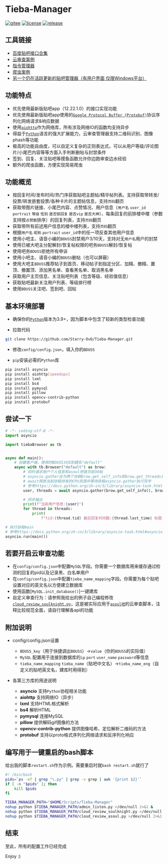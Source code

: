 # Tieba-Manager

[![gitee](https://badgen.net/badge/mirror/gitee/red)](https://gitee.com/Starry-OvO/Tieba-Manager)
[![license](https://badgen.net/github/license/Starry-OvO/Tieba-Manager?icon=github)](https://github.com/Starry-OvO/Tieba-Manager/blob/main/LICENSE)
[![release](https://badgen.net/github/release/Starry-OvO/Tieba-Manager?icon=github)](https://github.com/Starry-OvO/Tieba-Manager/releases)

## 工具链接

+ [百度贴吧接口合集](https://github.com/Starry-OvO/Tieba-Manager/blob/main/tiebaBrowser/_api.py)
+ [云审查案例](https://github.com/Starry-OvO/Tieba-Manager/blob/main/cloud_review_asoul.py)
+ [指令管理器](https://github.com/Starry-OvO/Tieba-Manager/blob/main/admin_listen.py)
+ [爬虫案例](https://github.com/Starry-OvO/Tieba-Manager/blob/main/data_spider.py)
+ [另一个仍在活跃更新的贴吧管理器（有用户界面 仅限Windows平台）](https://github.com/dog194/TiebaManager)

## 功能特点

+ 优先使用最新版贴吧app（12.22.1.0）的接口实现功能
+ 优先使用最新版贴吧app使用的[`Google Protocol Buffer (Protobuf)`](https://developers.google.cn/protocol-buffers)协议序列化网络请求&响应数据
+ 使用[`aiohttp`](https://github.com/aio-libs/aiohttp)作为网络库，所有涉及网络IO的函数均支持异步
+ 得益于[`Python`](https://www.python.org/downloads)语言的强大扩展能力，云审查管理器支持二维码识别、图像phash等功能
+ 极高的功能自由度，可以自定义复杂的正则表达式，可以从用户等级/评论图片/小尾巴内容等等方面入手判断删帖与封禁条件
+ 签到、回复、关注贴吧等摸鱼函数允许你边跑审查边水经验
+ 额外的爬虫函数，方便实现简易爬虫

## 功能概览

+ 按回复时间/发布时间/热门序获取贴吧主题帖/精华帖列表。支持获取带转发/投票/转发嵌套投票/各种卡片的主题帖信息，支持`页码`翻页
+ 获取带图片链接、小尾巴内容、点赞情况、用户信息（`用户名` `user_id` `portrait` `等级` `性别` `是否锁回复` `是否vip` `是否大神`）、每条回复的前排楼中楼（参数支持按`点赞数`排序）的回复列表，支持`页码`翻页
+ 获取带所有前述用户信息的楼中楼列表，支持`页码`翻页
+ 根据`用户名` `昵称` `portrait` `user_id`中的任一项反查其他用户信息
+ 使用小吧主、语音小编的`BDUSS`封禁用户3/10天，支持对无`用户名`用户的封禁
+ 使用已被大吧主分配解封/恢复帖权限的吧务`BDUSS`解封/恢复帖
+ 使用吧务`BDUSS`拒绝所有申诉
+ 使用小吧主、语音小编的`BDUSS`删帖（也可以屏蔽）
+ 使用大吧主`BDUSS`推荐帖子到首页、移动帖子到指定分区、加精、撤精、置顶、撤置顶、添加黑名单、查看黑名单、取消黑名单
+ 获取用户主页信息、关注贴吧列表（包含等级、经验值信息）
+ 获取贴吧最新关注用户列表、等级排行榜
+ 使用`BDUSS`关注吧、签到吧、回帖

## 基本环境部署

+ 确保你的[`Python`](https://www.python.org/downloads/)版本为3.9+，因为脚本中包含了较新的类型检查功能

+ 拉取代码

```bash
git clone https://github.com/Starry-OvO/Tieba-Manager.git
```

+ 修改`config/config.json`，填入你的`BDUSS`

+ `pip`安装必需的`Python`库

```bash
pip install asyncio
pip install aiohttp[speedups]
pip install lxml
pip install bs4
pip install pymysql
pip install pillow
pip install opencv-contrib-python
pip install protobuf
```

## 尝试一下

```python
# -*- coding:utf-8 -*-
import asyncio

import tiebaBrowser as tb


async def main():
    # 创建客户端，使用的BDUSS对应到键名"default"
    async with tb.Browser("default") as brow:
        # 同时请求用户个人信息和asoul吧首页前30帖
        # asyncio.gather会为两个协程brow.get_self_info和brow.get_threads自动创建任务然后“合并”为一个协程
        # await释放当前协程持有的CPU资源并等待协程asyncio.gather执行完毕
        # 参考https://docs.python.org/zh-cn/3/library/asyncio-task.html#asyncio.gather
        user, threads = await asyncio.gather(brow.get_self_info(), brow.get_threads('asoul'))

        # 同步输出
        print(f"当前用户信息:{user}")
        for thread in threads:
            print(
                f"tid:{thread.tid} 最后回复时间戳:{thread.last_time} 标题:{thread.title}")

# 执行协程main
# 参考https://docs.python.org/zh-cn/3/library/asyncio-task.html#asyncio.run
asyncio.run(main())
```

## 若要开启云审查功能

+ 在`config/config.json`中配置`MySQL`字段。你需要一个数据库用来缓存通过检测的回复的pid以及记录黑、白名单用户
+ 在`config/config.json`中配置`tieba_name_mapping`字段。你需要为每个贴吧设置对应的英文名以方便建立数据库
+ 使用函数[`MySQL.init_database()`]一键建库
+ 自定义审查行为：请参照我给出的例子自己编程修改[`cloud_review_soulknight.py`](https://github.com/Starry-OvO/Tieba-Manager/blob/main/cloud_review_asoul.py)，这是被实际应用于[`asoul吧`](https://tieba.baidu.com/f?ie=utf-8&kw=asoul)的云审查脚本，注释比较规范全面，请自行理解各api的功能

## 附加说明

+ config/config.json设置

  + `BDUSS_key`（用于快捷调出`BDUSS`）->`value`（你的`BDUSS`的实际值）
  + `MySQL` 配置用于连接到数据库的`ip` `port` `user_name` `password`等信息
  + `tieba_name_mapping` `tieba_name`（贴吧中文名）->`tieba_name_eng`（自定义的贴吧英文名，建库时用得到）

+ 各第三方库的用途说明

  + **asyncio** 支持`Python`协程相关功能
  + **aiohttp** 支持网络IO（异步）
  + **lxml** 支持HTML格式解析
  + **bs4** 解析HTML
  + **pymysql** 连接MySQL
  + **pillow** 提供解码gif图像的方法
  + **opencv-contrib-python** 提供图像哈希、定位解析二维码的方法
  + **protobuf** 支持以proto格式序列化网络请求和反序列化响应

## 编写用于一键重启的bash脚本

给出我的脚本`restart.sh`作为示例。需要重启时就`bash restart.sh`就行了

```bash
#! /bin/bash
pids=`ps -ef | grep "\.py" | grep -v grep | awk '{print $2}'`
if [ -n "$pids" ]; then
    kill $pids
fi

TIEBA_MANAGER_PATH="$HOME/Scripts/Tieba-Manager"
nohup python $TIEBA_MANAGER_PATH/admin_listen.py >/dev/null 2>&1 &
nohup python $TIEBA_MANAGER_PATH/cloud_review_soulknight.py >/dev/null 2>&1 &
nohup python $TIEBA_MANAGER_PATH/cloud_review_asoul.py >/dev/null 2>&1 &
```

## 结束

至此，所有的配置工作已经完成

Enjoy :)
